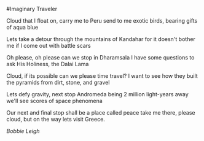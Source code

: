 #Imaginary Traveler

Cloud that I float on, carry me to Peru
send to me exotic birds, bearing gifts of aqua blue

Lets take a detour through the mountains of Kandahar 
for it doesn't bother me if I come out with battle scars

Oh please, oh please can we stop in Dharamsala
I have some questions to ask His Holiness, the Dalai Lama

Cloud, if its possible can we please time travel?
I want to see how they built the pyramids from dirt, stone, and gravel

Lets defy gravity, next stop Andromeda
being 2 million light-years away we'll see scores of space phenomena

Our next and final stop shall be a place called peace
take me there, please cloud, but on the way lets visit Greece.

*Bobbie Leigh*
